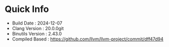 # Quick Info
* Build Date : 2024-12-07
* Clang Version : 20.0.0git
* Binutils Version : 2.43.0
* Compiled Based : https://github.com/llvm/llvm-project/commit/dff47d94

